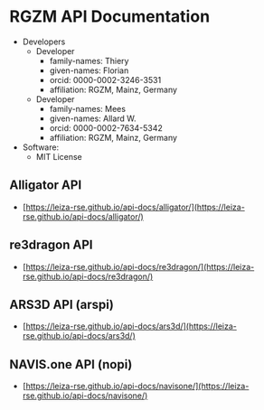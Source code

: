 # RGZM API Documentation

* Developers
  * Developer
    * family-names: Thiery
    * given-names: Florian
    * orcid: 0000-0002-3246-3531
    * affiliation: RGZM, Mainz, Germany
  * Developer
    * family-names: Mees
    * given-names: Allard W.
    * orcid: 0000-0002-7634-5342
    * affiliation: RGZM, Mainz, Germany
* Software:
  * MIT License

## Alligator API

* [https://leiza-rse.github.io/api-docs/alligator/](https://leiza-rse.github.io/api-docs/alligator/)

## re3dragon API

* [https://leiza-rse.github.io/api-docs/re3dragon/](https://leiza-rse.github.io/api-docs/re3dragon/)

## ARS3D API (arspi)

* [https://leiza-rse.github.io/api-docs/ars3d/](https://leiza-rse.github.io/api-docs/ars3d/)

## NAVIS.one API (nopi)

* [https://leiza-rse.github.io/api-docs/navisone/](https://leiza-rse.github.io/api-docs/navisone/)